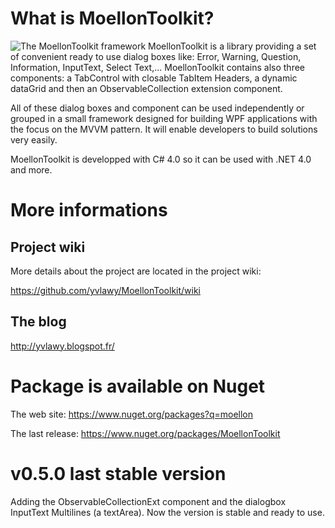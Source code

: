 
# What is MoellonToolkit?
![The MoellonToolkit framework](Docs/Logo/MoellonToolkit_logo128.jpg) MoellonToolkit is a library providing a set of convenient ready to use dialog boxes like: Error, Warning, Question, Information, InputText, Select Text,... MoellonToolkit contains also three components: a TabControl with closable TabItem Headers, a dynamic dataGrid and then an ObservableCollection extension component. 

All of these dialog boxes and component can be used independently or grouped in a small framework designed for building WPF applications with the focus on the MVVM pattern.
It will enable developers to build solutions very easily. 

MoellonToolkit is developped with C# 4.0 so it can be used with .NET 4.0 and more.

# More informations
## Project wiki
More details about the project are located in the project wiki:

https://github.com/yvlawy/MoellonToolkit/wiki

## The blog

http://yvlawy.blogspot.fr/


# Package is available on Nuget
The web site:
https://www.nuget.org/packages?q=moellon

The last release:
https://www.nuget.org/packages/MoellonToolkit

# v0.5.0 last stable version
Adding the ObservableCollectionExt component and the dialogbox InputText Multilines (a textArea).
Now the version is stable and ready to use.

